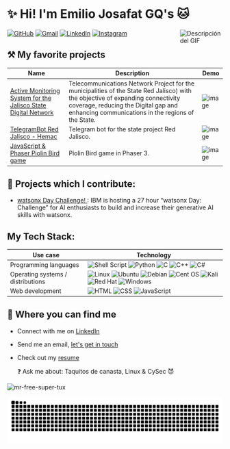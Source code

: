 # ✨ Hi! I'm Emilio Josafat GQ's 🐱
<img align="right" width="100" src="https://github.com/Adoptsomekids/Adoptsomekids/assets/83385717/ec732a89-a4ae-488f-bb46-90a6e8053b54.gif" alt="Descripción del GIF" />


[![GitHub](https://img.shields.io/badge/github-%23121011.svg?style=for-the-badge&logo=github&logoColor=white)](https://github.com/Adoptsomekids)
[![Gmail](https://img.shields.io/badge/Gmail-D14836?style=for-the-badge&logo=gmail&logoColor=white)](emiliogiacomog@gmail.com)
[![LinkedIn](https://img.shields.io/badge/linkedin-%230077B5.svg?style=for-the-badge&logo=linkedin&logoColor=white)](https://www.linkedin.com/in/emilio-josafat-giacomo-quintero-3b5959243/)
[![Instagram](https://img.shields.io/badge/Instagram-%23E4405F.svg?style=for-the-badge&logo=Instagram&logoColor=white)](https://www.instagram.com/adoptsomekids/?utm_source=qr&igshid=ZDc4ODBmNjlmNQ%3D%3D)


## ⚒️ My favorite projects

| Name | Description | Demo |
|--|--|--|
| [Active Monitoring System for the Jalisco State Digital Network](https://github.com/Adoptsomekids/Sistema-de-monitoreo-activo-Red-Estatal-Digital-Jalisco) | Telecommunications Network Project for the municipalities of the State Red Jalisco) with the objective of expanding connectivity coverage, reducing the Digital gap and enhancing communications in the regions of the State. | ![image](https://github.com/Adoptsomekids/Adoptsomekids/assets/83385717/7d8ec51b-2a3b-4e30-9e31-e9f8177a8f1d) |
| [TelegramBot Red Jalisco - Hemac](https://github.com/Adoptsomekids/TelegramBot-Red-Jalisco-Hemac) | Telegram bot for the state project Red Jalisco.| ![image](https://github.com/Adoptsomekids/Adoptsomekids/assets/83385717/212b5035-302c-4f42-86e9-680621efe82d) |
| [JavaScript & Phaser Piolin Bird game](https://github.com/Adoptsomekids/Piolin-Bird-Phaser-Videogame) | Piolin Bird game in Phaser 3. | ![image](https://github.com/Adoptsomekids/Adoptsomekids/assets/83385717/b635cfa8-42a7-4108-a7da-aca5bd22ce77) |

## 🤝 Projects which I contribute:

- [watsonx Day Challenge! ](https://community.ibm.com/community/user/watsonx/blogs/nickolus-plowden/2024/02/29/get-ready-for-the-watsonx-day-challenge): IBM is hosting a 27 hour “watsonx Day: Challenge” for AI enthusiasts to build and increase their generative AI skills with watsonx.

## My Tech Stack:

| Use case | Technology |
|---|---|
| Programming languages |  ![Shell Script](https://img.shields.io/badge/shell_script-%23121011.svg?style=for-the-badge&logo=gnu-bash&logoColor=white) ![Python](https://img.shields.io/badge/python-3670A0?style=for-the-badge&logo=python&logoColor=ffdd54) ![C](https://img.shields.io/badge/c-%2300599C.svg?style=for-the-badge&logo=c&logoColor=white) ![C++](https://img.shields.io/badge/c++-%2300599C.svg?style=for-the-badge&logo=c%2B%2B&logoColor=white) ![C#](https://img.shields.io/badge/c%23-%23239120.svg?style=for-the-badge&logo=c-sharp&logoColor=white) |
| Operating systems / distributions | ![Linux](https://img.shields.io/badge/Linux-FCC624?style=for-the-badge&logo=linux&logoColor=black) ![Ubuntu](https://img.shields.io/badge/Ubuntu-E95420?style=for-the-badge&logo=ubuntu&logoColor=white) ![Debian](https://img.shields.io/badge/Debian-D70A53?style=for-the-badge&logo=debian&logoColor=white) ![Cent OS](https://img.shields.io/badge/cent%20os-002260?style=for-the-badge&logo=centos&logoColor=F0F0F0) ![Kali](https://img.shields.io/badge/Kali-268BEE?style=for-the-badge&logo=kalilinux&logoColor=white) ![Red Hat](https://img.shields.io/badge/Red%20Hat-EE0000?style=for-the-badge&logo=redhat&logoColor=white) ![Windows](https://img.shields.io/badge/Windows-0078D6?style=for-the-badge&logo=windows&logoColor=white) |
|  Web development | ![HTML](https://img.shields.io/badge/HTML5-E34F26?style=for-the-badge&logo=html5&logoColor=white) ![CSS](https://img.shields.io/badge/CSS3-1572B6?style=for-the-badge&logo=css3&logoColor=white) ![JavaScript](https://img.shields.io/badge/JavaScript-323330?style=for-the-badge&logo=javascript&logoColor=F7DF1E)  |

## 🔎 Where you can find me

- Connect with me on [LinkedIn](www.linkedin.com/in/emilio-giacomo)
- Send me an email, [let's get in touch](emiliogiacomog@gmail.com)
- Check out my [resume](https://drive.google.com/file/d/1Xsld71J2rb_LXuyOrkCbuwuEPVtDiNq6/view?usp=sharing)




  ❓ Ask me about: Taquitos de canasta, Linux & CySec 😈 <br>
  
![mr-free-super-tux](https://github.com/Adoptsomekids/Adoptsomekids/assets/83385717/533246d7-a053-4b2c-a59a-d16aa04429ff)

![Snake animation](https://github.com/andrekolodochka/andrekolodochka/blob/output/github-contribution-grid-snake.svg)



<!--
**Adoptsomekids/Adoptsomekids** is a ✨ _special_ ✨ repository because its `README.md` (this file) appears on your GitHub profile.

Here are some ideas to get you started:

- 🔭 I’m currently working on ...
- 🌱 I’m currently learning ...
- 👯 I’m looking to collaborate on ...
- 🤔 I’m looking for help with ...
- 💬 Ask me about ...
- 📫 How to reach me: ...
- 😄 Pronouns: ...
- ⚡ Fun fact: ...
-->
